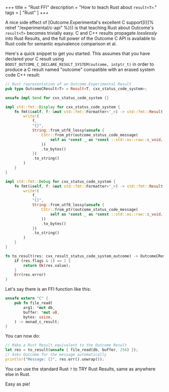+++
title = "Rust FFI"
description = "How to teach Rust about `result<T>`."
tags = [ "Rust" ]
+++

A nice side effect of [Outcome.Experimental's excellent C support]({{% relref "/experimental/c-api" %}})
is that teaching Rust about Outcome's `result<T>` becomes trivially
easy. C and C++ results propagate _losslessly_ into Rust Results, and the
full power of the Outcome C API is available to Rust code for semantic
equivalence comparison et al.

Here's a quick snippet to get you started. This assumes that you have declared
your C result using `BOOST_OUTCOME_C_DECLARE_RESULT_SYSTEM(outcome, intptr_t)` in order
to produce a C result named "outcome" compatible with an erased system code C++ result:

```rust
// Rust representation of an Outcome.Experimental Result
pub type OutcomeCResult<T> = Result<T, cxx_status_code_system>;

unsafe impl Send for cxx_status_code_system {}

impl std::fmt::Display for cxx_status_code_system {
    fn fmt(&self, f: &mut std::fmt::Formatter<'_>) -> std::fmt::Result {
        write!(
            f,
            "{}",
            String::from_utf8_lossy(unsafe {
                CStr::from_ptr(outcome_status_code_message(
                    self as *const _ as *const ::std::os::raw::c_void,
                ))
                .to_bytes()
            })
            .to_string()
        )
    }
}

impl std::fmt::Debug for cxx_status_code_system {
    fn fmt(&self, f: &mut std::fmt::Formatter<'_>) -> std::fmt::Result {
        write!(
            f,
            "{}",
            String::from_utf8_lossy(unsafe {
                CStr::from_ptr(outcome_status_code_message(
                    self as *const _ as *const ::std::os::raw::c_void,
                ))
                .to_bytes()
            })
            .to_string()
        )
    }
}

fn to_result(res: cxx_result_status_code_system_outcome) -> OutcomeCResult<isize> {
    if (res.flags & 1) == 1 {
        return Ok(res.value);
    }
    Err(res.error)
}
```

Let's say there is an FFI function like this:

```rust
unsafe extern "C" {
    pub fn file_read(
        arg1: *mut db,
        buffer: *mut u8,
        bytes: usize,
    ) -> monad_c_result;
}
```

You can now do:

```rust
// Make a Rust Result equivalent to the Outcome Result
let res = to_result(unsafe { file_read(db, buffer, 256) });
// Asks Outcome for the message automatically
println!("Message: {}", res.err().unwrap());
```

You can use the standard Rust `?` to TRY Rust Results, same as anywhere else in Rust.

Easy as pie!
